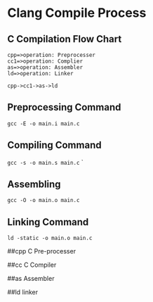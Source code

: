 # Clang Compile Process

## C Compilation Flow Chart
```flowchart
cpp=>operation: Preprocesser
cc1=>operation: Complier
as=>operation: Assembler
ld=>operation: Linker

cpp->cc1->as->ld

```
## Preprocessing Command  

`gcc -E -o main.i main.c`

## Compiling Command

`gcc -s -o main.s main.c`
`

## Assembling

`gcc -O -o main.o main.c`

## Linking  Command
`ld -static -o main.o main.c`

##cpp C Pre-processer

##cc C Compiler

##as Assembler

##ld linker
